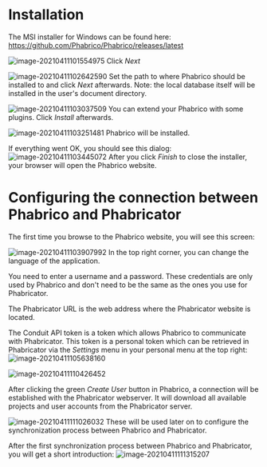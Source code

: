 # Installation

The MSI installer for Windows can be found here: https://github.com/Phabrico/Phabrico/releases/latest

![image-20210411101554975](msi-installer-01.png) 
Click *Next*



![image-20210411102642590](msi-installer-02.png) 
Set the path to where Phabrico should be installed to and click *Next* afterwards.
 Note: the local database itself will be installed in the user's document directory.



![image-20210411103037509](msi-installer-03.png) 
You can extend your Phabrico with some plugins.
 Click *Install* afterwards.



![image-20210411103251481](msi-installer-04.png) 
Phabrico will be installed.



If everything went OK, you should see this dialog:
![image-20210411103445072](msi-installer-05.png) 
After you click *Finish* to close the installer, your browser will open the Phabrico website.



# Configuring the connection between Phabrico and Phabricator

 The first time you browse to the Phabrico website, you will see this screen:

![image-20210411103907992](configuration-01.png) 
In the top right corner, you can change the language of the application.

You need to enter a username and a password.
These credentials are only used by Phabrico and don't need to be the same as the ones you use for Phabricator.

The Phabricator URL is the web address where the Phabricator website is located.

The Conduit API token is a token which allows Phabrico to communicate with Phabricator.
This token is a personal token which can be retrieved in Phabricator via the *Settings* menu in your personal menu at the top right: ![image-20210411105638160](configuration-02.png)

![image-20210411110426452](configuration-03.png)

After clicking the green *Create User* button in Phabrico, a connection will be established with the Phabricator webserver.
It will download all available projects and user accounts from the Phabricator server.

![image-20210411111026032](configuration-04.png)
These will be used later on to configure the synchronization process between Phabrico and Phabricator.

After the first synchronization process between Phabrico and Phabricator, you will get a short introduction:
![image-20210411111315207](configuration-05.png)
